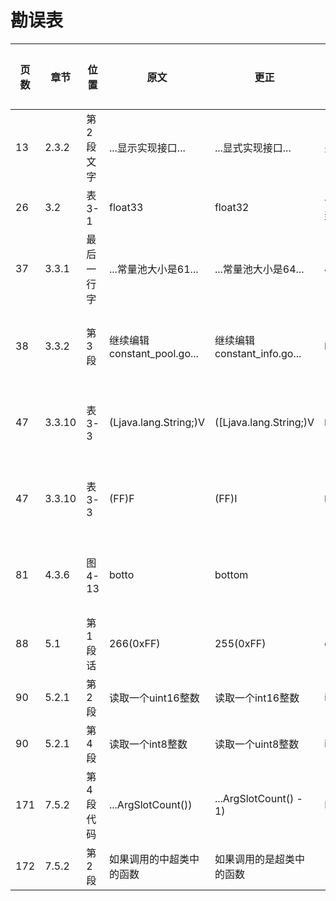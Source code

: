 # 勘误表

页数  | 章节   | 位置      | 原文                        | 更正                         | 读者         | 更正版次
----- | ------ | --------- | --------------------------- | ---------------------------- | ------------ | ---------
13    | 2.3.2  | 第2段文字 | ...显示实现接口...          | ...显式实现接口...           | 先飞         | 
26    | 3.2    | 表3-1     | float33                     | float32                      | 一切都将尘封 | 
37    | 3.3.1  | 最后一行字| ...常量池大小是61...        | ...常量池大小是64...         | JingkaiTang  | 
38    | 3.3.2  | 第3段     | 继续编辑constant_pool.go... | 继续编辑constant_info.go...  | 啊乐         | 第2次印刷
47    | 3.3.10 | 表3-3     | (Ljava.lang.String;)V       | ([Ljava.lang.String;)V       | 啊乐         | 第2次印刷
47    | 3.3.10 | 表3-3     | (FF)F                       | (FF)I                        | 啊乐         | 第2次印刷
81    | 4.3.6  | 图4-13    | botto                       | bottom                       |              | 第2次印刷
88    | 5.1    | 第1段话   | 266(0xFF)                   | 255(0xFF)                    | charles0lee  | 
90    | 5.2.1  | 第2段     | 读取一个uint16整数          | 读取一个int16整数            | iHge2k       | 
90    | 5.2.1  | 第4段     | 读取一个int8整数            | 读取一个uint8整数            | iHge2k       | 
171   | 7.5.2  | 第4段代码 | ...ArgSlotCount())          | ...ArgSlotCount() - 1)       | Beyond       |
172   | 7.5.2  | 第2段     | 如果调用的中超类中的函数    | 如果调用的是超类中的函数     |              |
